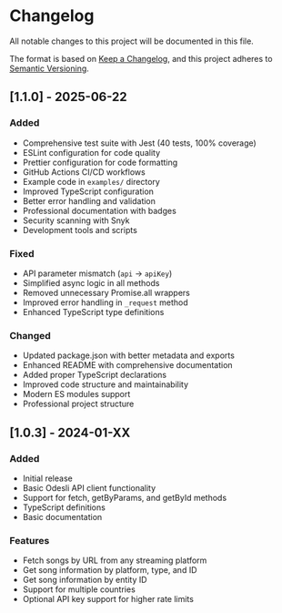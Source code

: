 # Changelog

All notable changes to this project will be documented in this file.

The format is based on [Keep a Changelog](https://keepachangelog.com/en/1.0.0/),
and this project adheres to [Semantic Versioning](https://semver.org/spec/v2.0.0.html).

## [1.1.0] - 2025-06-22

### Added

- Comprehensive test suite with Jest (40 tests, 100% coverage)
- ESLint configuration for code quality
- Prettier configuration for code formatting
- GitHub Actions CI/CD workflows
- Example code in `examples/` directory
- Improved TypeScript configuration
- Better error handling and validation
- Professional documentation with badges
- Security scanning with Snyk
- Development tools and scripts

### Fixed

- API parameter mismatch (`api` → `apiKey`)
- Simplified async logic in all methods
- Removed unnecessary Promise.all wrappers
- Improved error handling in `_request` method
- Enhanced TypeScript type definitions

### Changed

- Updated package.json with better metadata and exports
- Enhanced README with comprehensive documentation
- Added proper TypeScript declarations
- Improved code structure and maintainability
- Modern ES modules support
- Professional project structure

## [1.0.3] - 2024-01-XX

### Added

- Initial release
- Basic Odesli API client functionality
- Support for fetch, getByParams, and getById methods
- TypeScript definitions
- Basic documentation

### Features

- Fetch songs by URL from any streaming platform
- Get song information by platform, type, and ID
- Get song information by entity ID
- Support for multiple countries
- Optional API key support for higher rate limits
